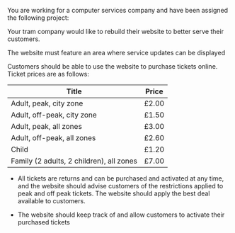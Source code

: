 You are working for a computer services company and have been assigned the following project:

Your tram company would like to rebuild their website to better serve their customers. 

The website must feature an area where service updates can be displayed 

Customers should be able to use the website to purchase tickets online. Ticket prices are as follows:

Title | Price 
---- | ------- |
Adult, peak, city zone  | £2.00
Adult, off-peak, city zone | £1.50
Adult, peak, all zones | £3.00
Adult, off-peak, all zones | £2.60
Child | £1.20
Family (2 adults, 2 children), all zones | £7.00




* All tickets are returns and can be purchased and activated at any time, and the website should advise customers of the restrictions applied to peak and off peak tickets. The website should apply the best deal available to customers.

* The website should keep track of and allow customers to activate their purchased tickets
